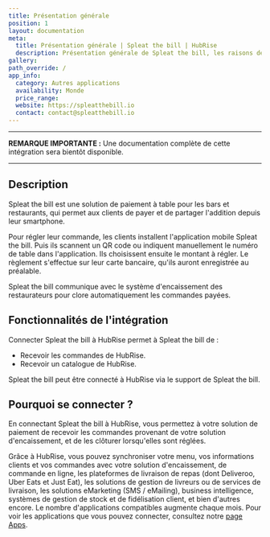 ```yaml
---
title: Présentation générale
position: 1
layout: documentation
meta:
  title: Présentation générale | Spleat the bill | HubRise
  description: Présentation générale de Spleat the bill, les raisons de connecter votre caisse à HubRise et liste des fonctionnalités de l'intégration avec HubRise.
gallery:
path_override: /
app_info:
  category: Autres applications
  availability: Monde
  price_range:
  website: https://spleatthebill.io
  contact: contact@spleatthebill.io
---
```


---

**REMARQUE IMPORTANTE :** Une documentation complète de cette intégration sera bientôt disponible.

---

## Description

Spleat the bill est une solution de paiement à table pour les bars et restaurants, qui permet aux clients de payer et de partager l'addition depuis leur smartphone.

Pour régler leur commande, les clients installent l'application mobile Spleat the bill. Puis ils scannent un QR code ou indiquent manuellement le numéro de table dans l'application. Ils choisissent ensuite le montant à régler. Le règlement s'effectue sur leur carte bancaire, qu'ils auront enregistrée au préalable.

Spleat the bill communique avec le système d'encaissement des restaurateurs pour clore automatiquement les commandes payées.

## Fonctionnalités de l'intégration

Connecter Spleat the bill à HubRise permet à Spleat the bill de :

- Recevoir les commandes de HubRise.
- Recevoir un catalogue de HubRise.

Spleat the bill peut être connecté à HubRise via le support de Spleat the bill.

## Pourquoi se connecter ?

En connectant Spleat the bill à HubRise, vous permettez à votre solution de paiement de recevoir les commandes provenant de votre solution d'encaissement, et de les clôturer lorsqu'elles sont réglées.

Grâce à HubRise, vous pouvez synchroniser votre menu, vos informations clients et vos commandes avec votre solution d'encaissement, de commande en ligne, les plateformes de livraison de repas (dont Deliveroo, Uber Eats et Just Eat), les solutions de gestion de livreurs ou de services de livraison, les solutions eMarketing (SMS / eMailing), business intelligence, systèmes de gestion de stock et de fidélisation client, et bien d'autres encore. Le nombre d'applications compatibles augmente chaque mois. Pour voir les applications que vous pouvez connecter, consultez notre [page Apps](/apps).
